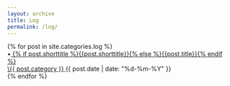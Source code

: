 ```yaml
---
layout: archive
title: Log
permalink: /log/
---
```

<section class="site-archive">
  <div class="home-group">
    {% for post in site.categories.log %}
      <div class="archive-list">
        <div class="archive-title">
          &bull;<a href="{{ post.url }}">
          {% if post.shorttitle %}{{post.shorttitle}}{% else %}{{post.title}}{% endif %}
          </a>
        </div>
        <div class="archive-date"><a href="/{{ post.category }}">\{{ post.category }} </a> {{ post.date | date: "%d-%m-%Y" }}</div>
      </div>
    {% endfor %}
  </div>
</section>
